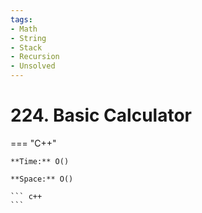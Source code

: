 ```yaml
---
tags:
- Math
- String
- Stack
- Recursion
- Unsolved
---
```



# 224. Basic Calculator

=== "C++"

    **Time:** O()

    **Space:** O()

    ``` c++
    ```